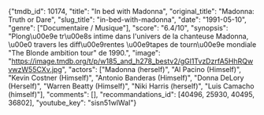{"tmdb_id": 10174, "title": "In bed with Madonna", "original_title": "Madonna: Truth or Dare", "slug_title": "in-bed-with-madonna", "date": "1991-05-10", "genre": ["Documentaire / Musique"], "score": "6.4/10", "synopsis": "Plong\u00e9e tr\u00e8s intime dans l'univers de la chanteuse Madonna, \u00e0 travers les diff\u00e9rentes \u00e9tapes de tourn\u00e9e mondiale \"The Blonde ambition tour\" de 1990.", "image": "https://image.tmdb.org/t/p/w185_and_h278_bestv2/gGl1TvzDzrfA5HhRQwvwzW55CXv.jpg", "actors": ["Madonna (herself)", "Al Pacino (Himself)", "Kevin Costner (Himself)", "Antonio Banderas (Himself)", "Donna DeLory (Herself)", "Warren Beatty (Himself)", "Niki Harris (herself)", "Luis Camacho (himself)"], "comments": [], "recommandations_id": [40496, 25930, 40495, 36802], "youtube_key": "sisn51wlWaI"}